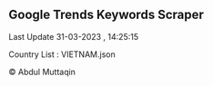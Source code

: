 

## Google Trends Keywords Scraper 
 
Last Update 31-03-2023 , 14:25:15

Country List :
VIETNAM.json



© Abdul Muttaqin 
